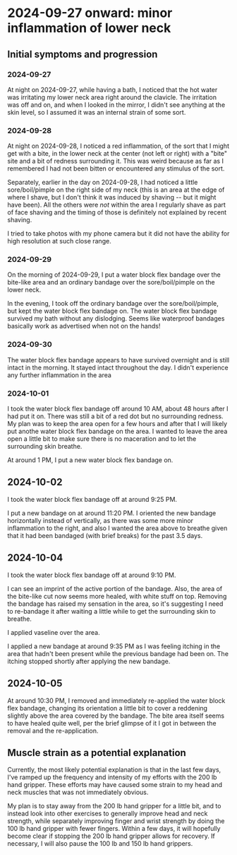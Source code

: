 # 2024-09-27 onward: minor inflammation of lower neck

## Initial symptoms and progression

### 2024-09-27

At night on 2024-09-27, while having a bath, I noticed that the hot
water was irritating my lower neck area right around the clavicle. The
irritation was off and on, and when I looked in the mirror, I didn't
see anything at the skin level, so I assumed it was an internal strain
of some sort.

### 2024-09-28

At night on 2024-09-28, I noticed a red inflammation, of the sort that
I might get with a bite, in the lower neck at the center (not left or
right) with a "bite" site and a bit of redness surrounding it. This
was weird because as far as I remembered I had not been bitten or
encountered any stimulus of the sort.

Separately, earlier in the day on 2024-09-28, I had noticed a little
sore/boil/pimple on the right side of my neck (this is an area at the edge of
where I shave, but I don't think it was induced by shaving -- but it
might have been). All the others were *not* within the area I
regularly shave as part of face shaving and the timing of those is
definitely not explained by recent shaving.

I tried to take photos with my phone camera but it did not have the
ability for high resolution at such close range.

### 2024-09-29

On the morning of 2024-09-29, I put a water block flex bandage over
the bite-like area and an ordinary bandage over the sore/boil/pimple
on the lower neck.

In the evening, I took off the ordinary bandage over the
sore/boil/pimple, but kept the water block flex bandage on. The water
block flex bandage survived my bath without any dislodging. Seems like
waterproof bandages basically work as advertised when not on the hands!

### 2024-09-30

The water block flex bandage appears to have survived overnight and is
still intact in the morning. It stayed intact throughout the day. I
didn't experience any further inflammation in the area

### 2024-10-01

I took the water block flex bandage off around 10 AM, about 48 hours
after I had put it on. There was still a bit of a red dot but no
surrounding redness. My plan was to keep the area open for a few hours
and after that I will likely put anothe water block flex bandage on
the area. I wanted to leave the area open a little bit to make sure
there is no maceration and to let the surrounding skin breathe.

At around 1 PM, I put a new water block flex bandage on.

## 2024-10-02

I took the water block flex bandage off at around 9:25 PM.

I put a new bandage on at around 11:20 PM. I oriented the new bandage
horizontally instead of vertically, as there was some more minor
inflammation to the right, and also I wanted the area above to breathe
given that it had been bandaged (with brief breaks) for the past 3.5
days.

## 2024-10-04

I took the water block flex bandage off at around 9:10 PM.

I can see an imprint of the active portion of the bandage. Also, the
area of the bite-like cut now seems more healed, with white stuff on
top. Removing the bandage has raised my sensation in the area, so it's
suggesting I need to re-bandage it after waiting a little while to get
the surrounding skin to breathe.

I applied vaseline over the area.

I applied a new bandage at around 9:35 PM as I was feeling itching in
the area that hadn't been present while the previous bandage had been
on. The itching stopped shortly after applying the new bandage.

## 2024-10-05

At around 10:30 PM, I removed and immediately re-applied the water
block flex bandage, changing its orientation a little bit to cover a
reddening slightly above the area covered by the bandage. The bite
area itself seems to have healed quite well, per the brief glimpse of
it I got in between the removal and the re-application.

## Muscle strain as a potential explanation

Currently, the most likely potential explanation is that in the last
few days, I've ramped up the frequency and intensity of my efforts
with the 200 lb hand gripper. These efforts may have caused some
strain to my head and neck muscles that was not immediately obvious.

My plan is to stay away from the 200 lb hand gripper for a little bit,
and to instead look into other exercises to generally improve head and
neck strength, while separately improving finger and wrist strength by
doing the 100 lb hand gripper with fewer fingers. Within a few days,
it will hopefully become clear if stopping the 200 lb hand gripper
allows for recovery. If necessary, I will also pause the 100 lb and
150 lb hand grippers.
